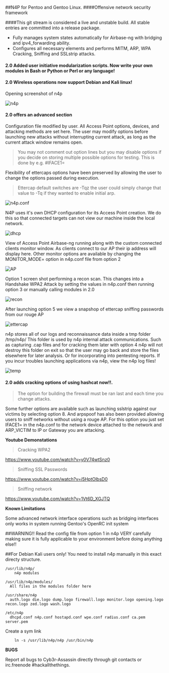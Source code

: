 ##N4P for Pentoo and Gentoo Linux.
####Offensive network security framework

####This git stream is considered a live and unstable build. All stable entries are committed into a release package.

* Fully manages system states automatically for Airbase-ng with bridging and ipv4_forwarding ability.
* Configures all necessary elements and performs MITM, ARP, WPA Cracking, Sniffing and SSLstrip attacks.

#### 2.0 Added user initiative modularization scripts. Now write your own modules in Bash or Python or Perl or any language!
#### 2.0 Wireless operations now support Debian and Kali linux!

Opening screenshot of n4p

![n4p](http://i.imgur.com/RGdtLR8.png)
#### 2.0 offers an advanced section

Configuration file modified by user. All Access Point options, devices, and attacking methods are set here.
The user may modify options before launching new attacks without interrupting current attack, as long as the current attack window remains open.

> You may not comment out option lines but you may disable options if you decide on storing multiple possible options for testing.
> This is done by e.g. #IFACE1\=

Flexibility of ettercaps options have been preserved by allowing the user to change the options passed during execution.

> Ettercap default switches are -Tqz the user could simply change that value to -Tq if they wanted to enable initial arp.

![n4p.conf](http://i.imgur.com/gZ0aV5H.png)

N4P uses it's own DHCP configuration for its Access Point creation. We do this so that connected targets can not view our machine inside the local network.

![dhcp](http://i.imgur.com/xRtUt3y.png)

View of Access Point Airbase-ng running along with the custom connected clients monitor window. As clients connect to our AP their ip address will display here.
Other monitor options are available by changing the MONITOR_MODE= option in n4p.conf file from option 2

![AP](http://i.imgur.com/ORe3sma.png)

Option 1 screen shot performing a recon scan. This changes into a Handshake WPA2 Attack by setting the values in n4p.conf then running option 3 or manually calling modules in 2.0

![recon](http://i.imgur.com/jwHZMOK.png)

After launching option 5 we view a snapshop of ettercap sniffing passwords from our rouge AP

![ettercap](http://i.imgur.com/AAqPNwE.png)

n4p stores all of our logs and reconnaissance data inside a tmp folder /tmp/n4p/
This folder is used by n4p internal attack communications. Such as capturing .cap files and for cracking them later with option 4
n4p will not destroy this folder on exit so that the user may go back and store the files elsewhere for later analysis. Or for incorporating into pentesting reports.
If you incur troubles launching applications via n4p, view the n4p log files!

![temp](http://i.imgur.com/t4JZKRP.png)

#### 2.0 adds cracking options of using hashcat now!!.

> The option for building the firewall must be ran last and each time you change attacks.

Some further options are available such as launching sslstrip against our victims by selecting option 8. And arpspoof has also been provided
allowing users to sniff networks without using a rouge AP. For this option you just set IFACE1= in the n4p.conf to the 
network device attached to the network and ARP_VICTIM to IP or Gateway you are attacking.

**Youtube Demonstations**

> Cracking WPA2

https://www.youtube.com/watch?v=y0V74wtSnz0

> Sniffing SSL Passwords

https://www.youtube.com/watch?v=i5HptOlbsD0

> Sniffing network

https://www.youtube.com/watch?v=1Vt6D_XGJTQ

**Known Limitations**

Some advanced network interface operations such as bridging interfaces only works in system running Gentoo's OpenRC init system

##WARNING!! Read the config file from option 1 in n4p VERY carefully making sure it is fully applicable to your environment before doing anything else!!

##For Debian Kali users only!
You need to install n4p manually in this exact directy structure.

    /usr/lib/n4p/
        n4p modules
 
    /usr/lib/n4p/modules/
      All files in the modules folder here
      
    /usr/share/n4p
      auth.logo die.logo dump.logo firewall.logo monitor.logo opening.logo recon.logo zed.logo wash.logo

    /etc/n4p
      dhcpd.conf n4p.conf hostapd.conf wpe.conf radius.conf ca.pem server.pem

Create a sym link

        ln -s /usr/lib/n4p/n4p /usr/bin/n4p

**BUGS**

Report all bugs to Cyb3r-Assassin directly through git contacts or irc.freenode #hackallthethings.

